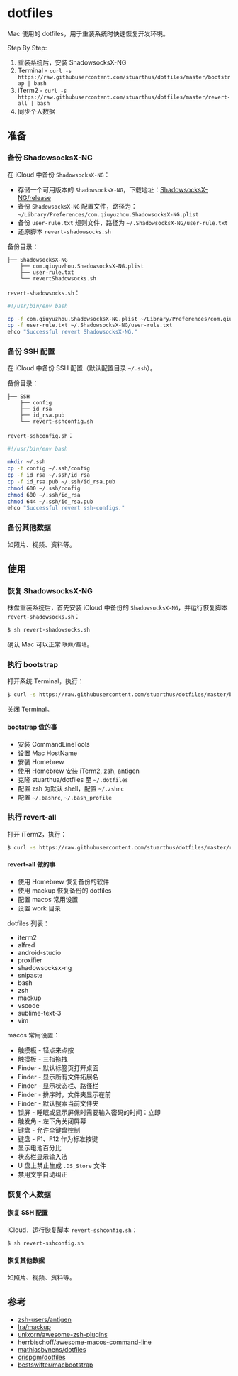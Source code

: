 # dotfiles

Mac 使用的 dotfiles，用于重装系统时快速恢复开发环境。

Step By Step:

1. 重装系统后，安装 ShadowsocksX-NG
2. Terminal - `curl -s https://raw.githubusercontent.com/stuarthus/dotfiles/master/bootstrap | bash`
3. iTerm2 - `curl -s https://raw.githubusercontent.com/stuarthus/dotfiles/master/revert-all | bash`
4. 同步个人数据

## 准备

### 备份 ShadowsocksX-NG

在 iCloud 中备份 `ShadowsocksX-NG`：

* 存储一个可用版本的 `ShadowsocksX-NG`，下载地址：[ShadowsocksX-NG/release](https://github.com/shadowsocks/ShadowsocksX-NG/releases)
* 备份 `ShadowsocksX-NG` 配置文件，路径为：`~/Library/Preferences/com.qiuyuzhou.ShadowsocksX-NG.plist`
* 备份 `user-rule.txt` 规则文件，路径为 `~/.ShadowsocksX-NG/user-rule.txt`
* 还原脚本 `revert-shadowsocks.sh`

备份目录：

```
├── ShadowsocksX-NG
    ├── com.qiuyuzhou.ShadowsocksX-NG.plist
    ├── user-rule.txt
    └── revertShadowsocks.sh
```

`revert-shadowsocks.sh`：

```bash
#!/usr/bin/env bash

cp -f com.qiuyuzhou.ShadowsocksX-NG.plist ~/Library/Preferences/com.qiuyuzhou.ShadowsocksX-NG.plist
cp -f user-rule.txt ~/.ShadowsocksX-NG/user-rule.txt
ehco "Successful revert ShadowsocksX-NG."
```

### 备份 SSH 配置

在 iCloud 中备份 SSH 配置（默认配置目录 `~/.ssh`）。

备份目录：

```
├── SSH
    ├── config
    ├── id_rsa
    ├── id_rsa.pub
    └── revert-sshconfig.sh
```

`revert-sshconfig.sh`：

```bash
#!/usr/bin/env bash

mkdir ~/.ssh
cp -f config ~/.ssh/config
cp -f id_rsa ~/.ssh/id_rsa
cp -f id_rsa.pub ~/.ssh/id_rsa.pub
chmod 600 ~/.ssh/config
chmod 600 ~/.ssh/id_rsa
chmod 644 ~/.ssh/id_rsa.pub
ehco "Successful revert ssh-configs."
```

### 备份其他数据

如照片、视频、资料等。

## 使用

### 恢复 ShadowsocksX-NG

抹盘重装系统后，首先安装 iCloud 中备份的 `ShadowsocksX-NG`，并运行恢复脚本 `revert-shadowsocks.sh`：

```bash
$ sh revert-shadowsocks.sh
```

确认 Mac 可以正常 `联网/翻墙`。

### 执行 bootstrap

打开系统 Terminal，执行：

```bash
$ curl -s https://raw.githubusercontent.com/stuarthus/dotfiles/master/bootstrap | bash
```

关闭 Terminal。

#### bootstrap 做的事

* 安装 CommandLineTools
* 设置 Mac HostName
* 安装 Homebrew
* 使用 Homebrew 安装 iTerm2, zsh, antigen
* 克隆 stuarthua/dotfiles 至 `~/.dotfiles`
* 配置 zsh 为默认 shell，配置 `~/.zshrc`
* 配置 `~/.bashrc`, `~/.bash_profile`

### 执行 revert-all

打开 iTerm2，执行：

```bash
$ curl -s https://raw.githubusercontent.com/stuarthus/dotfiles/master/revert-all | bash
```

#### revert-all 做的事

* 使用 Homebrew 恢复备份的软件
* 使用 mackup 恢复备份的 dotfiles
* 配置 macos 常用设置
* 设置 work 目录

dotfiles 列表：

* iterm2
* alfred
* android-studio
* proxifier
* shadowsocksx-ng
* snipaste
* bash
* zsh
* mackup
* vscode
* sublime-text-3
* vim

macos 常用设置：

* 触摸板 - 轻点来点按
* 触摸板 - 三指拖拽
* Finder - 默认标签页打开桌面
* Finder - 显示所有文件拓展名
* Finder - 显示状态栏、路径栏
* Finder - 排序时，文件夹显示在前
* Finder - 默认搜索当前文件夹
* 锁屏 - 睡眠或显示屏保时需要输入密码的时间：立即
* 触发角 - 左下角关闭屏幕
* 键盘 - 允许全键盘控制
* 键盘 - F1、F12 作为标准按键
* 显示电池百分比
* 状态栏显示输入法
* U 盘上禁止生成 `.DS_Store` 文件
* 禁用文字自动纠正

### 恢复个人数据

#### 恢复 SSH 配置

iCloud，运行恢复脚本 `revert-sshconfig.sh`：

```bash
$ sh revert-sshconfig.sh
```

#### 恢复其他数据

如照片、视频、资料等。

## 参考

* [zsh-users/antigen](https://github.com/zsh-users/antigen)
* [lra/mackup](https://github.com/lra/mackup)
* [unixorn/awesome-zsh-plugins](https://github.com/unixorn/awesome-zsh-plugins)
* [herrbischoff/awesome-macos-command-line](https://github.com/herrbischoff/awesome-macos-command-line)
* [mathiasbynens/dotfiles](https://github.com/mathiasbynens/dotfiles)
* [crispgm/dotfiles](https://github.com/crispgm/dotfiles)
* [bestswifter/macbootstrap](https://github.com/bestswifter/macbootstrap)